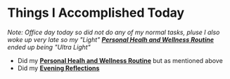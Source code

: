 # Things I Accomplished Today

_Note: Office day today so did not do any of my normal tasks, pluse I also woke up very late so my "Light" **[Personal Healh and Wellness Routine](../../../routines/personal-health-and-wellness-routine-2024-week-4.md)** ended up being "Ultra Light"_

- Did my **[Personal Healh and Wellness Routine](../../../routines/personal-health-and-wellness-routine-2024-week-4.md)** but as mentioned above
- Did my **[Evening Reflections](../../../routines/evening-reflections.md)**
